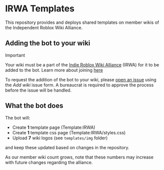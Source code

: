 # IRWA Templates

This repository provides and deploys shared templates on member wikis of the Independent Roblox Wiki Alliance.

## Adding the bot to your wiki

> [!IMPORTANT]
> Your wiki must be a part of the [Indie Roblox Wiki Alliance](https://indierobloxwikis.org/) (IRWA) for it to be added to the bot. Learn more about joining [here](https://indierobloxwikis.org/joining/)

To request the addition of the bot to your wiki, please [open an issue](https://github.com/Roblox-Indie-Wikis/irwa-templates/issues) using the *Add wiki* issue form. A bureaucrat is required to approve the process before the issue will be handled.

## What the bot does

The bot will:

* Create **1** template page (Template:IRWA)
* Create **1** template css page (Template:IRWA/styles.css)
* Upload **7** wiki logos (see `templates/img` folder)

and keep these updated based on changes in the repository.

As our member wiki count grows, note that these numbers may increase with future changes regarding the alliance.
